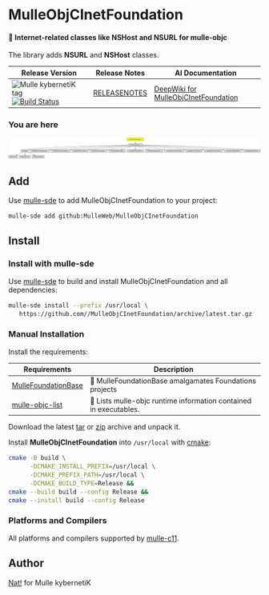# MulleObjCInetFoundation

#### 📠 Internet-related classes like NSHost and NSURL for mulle-objc

The library adds **NSURL** and **NSHost** classes.


| Release Version                                       | Release Notes  | AI Documentation
|-------------------------------------------------------|----------------|---------------
| ![Mulle kybernetiK tag](https://img.shields.io/github/tag/MulleWeb/MulleObjCInetFoundation.svg) [![Build Status](https://github.com/MulleWeb/MulleObjCInetFoundation/workflows/CI/badge.svg)](//github.com/MulleWeb/MulleObjCInetFoundation/actions) | [RELEASENOTES](RELEASENOTES.md) | [DeepWiki for MulleObjCInetFoundation](https://deepwiki.com/MulleWeb/MulleObjCInetFoundation)








### You are here

![Overview](overview.dot.svg)


## Add

Use [mulle-sde](//github.com/mulle-sde) to add MulleObjCInetFoundation to your project:

``` sh
mulle-sde add github:MulleWeb/MulleObjCInetFoundation
```

## Install

### Install with mulle-sde

Use [mulle-sde](//github.com/mulle-sde) to build and install MulleObjCInetFoundation and all dependencies:

``` sh
mulle-sde install --prefix /usr/local \
   https://github.com//MulleObjCInetFoundation/archive/latest.tar.gz
```

### Manual Installation

Install the requirements:

| Requirements                                 | Description
|----------------------------------------------|-----------------------
| [MulleFoundationBase](https://github.com/MulleFoundation/MulleFoundationBase)             | 🧱 MulleFoundationBase amalgamates Foundations projects
| [mulle-objc-list](https://github.com/mulle-objc/mulle-objc-list)             | 📒 Lists mulle-objc runtime information contained in executables.

Download the latest [tar](https://github.com/MulleWeb/MulleObjCInetFoundation/archive/refs/tags/latest.tar.gz) or [zip](https://github.com/MulleWeb/MulleObjCInetFoundation/archive/refs/tags/latest.zip) archive and unpack it.

Install **MulleObjCInetFoundation** into `/usr/local` with [cmake](https://cmake.org):

``` sh
cmake -B build \
      -DCMAKE_INSTALL_PREFIX=/usr/local \
      -DCMAKE_PREFIX_PATH=/usr/local \
      -DCMAKE_BUILD_TYPE=Release &&
cmake --build build --config Release &&
cmake --install build --config Release
```

### Platforms and Compilers

All platforms and compilers supported by
[mulle-c11](//github.com/mulle-c/mulle-c11).


## Author

[Nat!](https://mulle-kybernetik.com/weblog) for Mulle kybernetiK  

